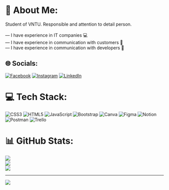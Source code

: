 # 💫 About Me:
Student of VNTU. Responsible and attention to detail person.<br><br>— I have experience in IT companies 💻<br>— I have experience in communication with customers 🤝<br>— I have experience in communication with developers 💬


## 🌐 Socials:
[![Facebook](https://img.shields.io/badge/Facebook-%231877F2.svg?logo=Facebook&logoColor=white)](https://facebook.com/https://www.facebook.com/3.14kachuu) [![Instagram](https://img.shields.io/badge/Instagram-%23E4405F.svg?logo=Instagram&logoColor=white)](https://instagram.com/https://www.instagram.com/_3.14kachu_/) [![LinkedIn](https://img.shields.io/badge/LinkedIn-%230077B5.svg?logo=linkedin&logoColor=white)](https://linkedin.com/in/https://www.linkedin.com/in/olexandra-matiash-rubachyk/) 

# 💻 Tech Stack:
![CSS3](https://img.shields.io/badge/css3-%231572B6.svg?style=for-the-badge&logo=css3&logoColor=white) ![HTML5](https://img.shields.io/badge/html5-%23E34F26.svg?style=for-the-badge&logo=html5&logoColor=white) ![JavaScript](https://img.shields.io/badge/javascript-%23323330.svg?style=for-the-badge&logo=javascript&logoColor=%23F7DF1E) ![Bootstrap](https://img.shields.io/badge/bootstrap-%23563D7C.svg?style=for-the-badge&logo=bootstrap&logoColor=white) ![Canva](https://img.shields.io/badge/Canva-%2300C4CC.svg?style=for-the-badge&logo=Canva&logoColor=white) 	![Figma](https://img.shields.io/badge/figma-%23F24E1E.svg?style=for-the-badge&logo=figma&logoColor=white) ![Notion](https://img.shields.io/badge/Notion-%23000000.svg?style=for-the-badge&logo=notion&logoColor=white) ![Postman](https://img.shields.io/badge/Postman-FF6C37?style=for-the-badge&logo=postman&logoColor=white) ![Trello](https://img.shields.io/badge/Trello-%23026AA7.svg?style=for-the-badge&logo=Trello&logoColor=white)
# 📊 GitHub Stats:
![](https://github-readme-stats.vercel.app/api?username=piiikaaachuuu&theme=dark&hide_border=true&include_all_commits=false&count_private=false)<br/>
![](https://github-readme-streak-stats.herokuapp.com/?user=piiikaaachuuu&theme=dark&hide_border=true)<br/>
![](https://github-readme-stats.vercel.app/api/top-langs/?username=piiikaaachuuu&theme=dark&hide_border=true&include_all_commits=false&count_private=false&layout=compact)

---
[![](https://visitcount.itsvg.in/api?id=piiikaaachuuu&icon=8&color=6)](https://visitcount.itsvg.in)
